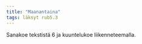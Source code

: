 ```yaml
---
title: "Maanantaina"
tags: läksyt rub5.3
---
```


Sanakoe tekstistä 6 ja kuuntelukoe liikenneteemalla.